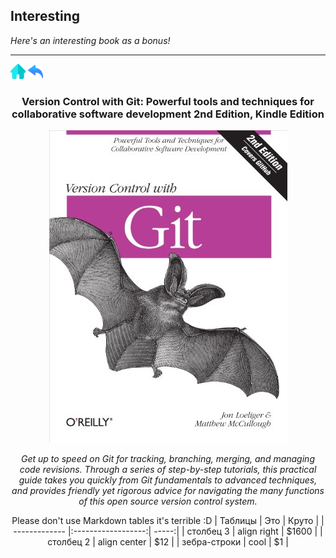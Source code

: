 ## Interesting

*Here's an interesting book as a bonus!*

***

[![home.png](./img/home.png)](./README.md) 
[![back.png](./img/back.png)](./registration.md)

<div align="center">

### Version Control with Git: Powerful tools and techniques for collaborative software development 2nd Edition, Kindle Edition

![book.png](./img/book.png)

_Get up to speed on Git for tracking, branching, merging, and managing code revisions. Through a series of step-by-step tutorials, this practical guide takes you quickly from Git fundamentals to advanced techniques, and provides friendly yet rigorous advice for navigating the many functions of this open source version control system._

Please don't use Markdown tables it's terrible :D
| Таблицы       | Это                | Круто |
| ------------- |:------------------:| -----:|
| столбец 3     | align right    | $1600 |
| столбец 2     | align center |   $12 |
| зебра-строки  | cool         |    $1 |

</div>

